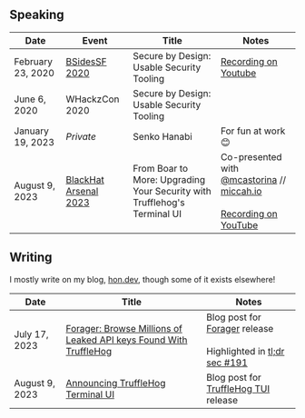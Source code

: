 ## Speaking

| Date              | Event                                                                                                                                                  | Title                                                                    | Notes                                                                                                                                                                        |
| ----------------- | ------------------------------------------------------------------------------------------------------------------------------------------------------ | ------------------------------------------------------------------------ | ---------------------------------------------------------------------------------------------------------------------------------------------------------------------------- |
| February 23, 2020 | [BSidesSF 2020](https://bsidessf2020.sched.com/event/YbhC/secure-by-design-usable-security-tooling)                                                    | Secure by Design: Usable Security Tooling                                | [Recording on Youtube](https://www.youtube.com/watch?v=MEoLG5PI3TU)                                                                                                          |
| June 6, 2020      | WHackzCon 2020                                                                                                                                         | Secure by Design: Usable Security Tooling                                |                                                                                                                                                                              |
| January 19, 2023  | _Private_                                                                                                                                              | Senko Hanabi                                                             | For fun at work 😊                                                                                                                                                           |
| August 9, 2023    | [BlackHat Arsenal 2023](https://www.blackhat.com/us-23/arsenal/schedule/#from-boar-to-more-upgrading-your-security-with-trufflehogs-terminal-ui-32561) | From Boar to More: Upgrading Your Security with Trufflehog's Terminal UI | Co-presented with [@mcastorina](https://github.com/mcastorina) // [miccah.io](https://miccah.io/)<br><br>[Recording on YouTube](https://www.youtube.com/watch?v=CCItfxv3vAc) |

## Writing

I mostly write on my blog, [hon.dev](https://hon.dev/), though some of it exists elsewhere!

| Date           | Title                                                                                                                      | Notes                                                                                                                                            |
| -------------- | -------------------------------------------------------------------------------------------------------------------------- | ------------------------------------------------------------------------------------------------------------------------------------------------ |
| July 17, 2023  | [Forager: Browse Millions of Leaked API keys Found With TruffleHog](https://trufflesecurity.com/blog/introducing-forager/) | Blog post for [Forager](https://forager.trufflesecurity.com/) release<br><br>Highlighted in [tl;dr sec #191](https://tldrsec.com/p/tldr-sec-191) |
| August 9, 2023 | [Announcing TruffleHog Terminal UI](https://trufflesecurity.com/blog/trufflehog-tui/)                                      | Blog post for [TruffleHog TUI](https://github.com/trufflesecurity/trufflehog) release                                                            |
